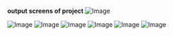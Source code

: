 **output screens of project**
![Image](https://github.com/user-attachments/assets/48dd53e0-9d38-4e85-973c-b0fadb597e6f)
<!-- Uploading "Screenshot 2025-03-09 221210.png"... -->
![Image](https://github.com/user-attachments/assets/116749b0-0ca8-41de-8aaa-c8b4def7ac4b)
![Image](https://github.com/user-attachments/assets/25a20249-0b84-4f2b-a710-0e11820e5549)
![Image](https://github.com/user-attachments/assets/c6c0ffc0-25a4-4367-a2dc-7b65cf1da36b)
![Image](https://github.com/user-attachments/assets/91d1d794-2cf8-4c92-b258-de57e83be57e)
![Image](https://github.com/user-attachments/assets/5026a8a5-5234-4dbc-970b-f605333079a2)
![Image](https://github.com/user-attachments/assets/22142bae-e4b6-4851-b296-ae41f7de6904)

